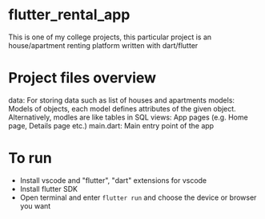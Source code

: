 # flutter_rental_app
This is one of my college projects, this particular project is an house/apartment renting platform written with dart/flutter

# Project files overview
data: For storing data such as list of houses and apartments
models: Models of objects, each model defines attributes of the given object. Alternatively, modles are like tables in SQL
views: App pages (e.g. Home page, Details page etc.)
main.dart: Main entry point of the app

# To run
- Install vscode and "flutter", "dart" extensions for vscode
- Install flutter SDK
- Open terminal and enter ```flutter run``` and choose the device or browser you want
